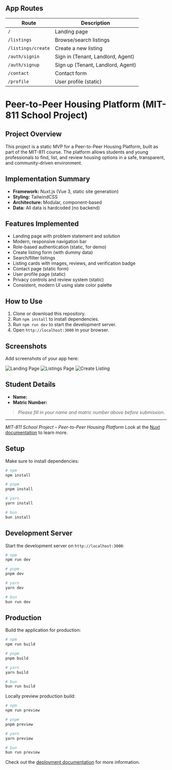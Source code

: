 ## App Routes

| Route                | Description                       |
|----------------------|-----------------------------------|
| `/`                  | Landing page                      |
| `/listings`          | Browse/search listings            |
| `/listings/create`   | Create a new listing              |
| `/auth/signin`       | Sign in (Tenant, Landlord, Agent) |
| `/auth/signup`       | Sign up (Tenant, Landlord, Agent) |
| `/contact`           | Contact form                      |
| `/profile`           | User profile (static)             |

# Peer-to-Peer Housing Platform (MIT-811 School Project)

## Project Overview
This project is a static MVP for a Peer-to-Peer Housing Platform, built as part of the MIT-811 course. The platform allows students and young professionals to find, list, and review housing options in a safe, transparent, and community-driven environment.

## Implementation Summary
- **Framework:** Nuxt.js (Vue 3, static site generation)
- **Styling:** TailwindCSS
- **Architecture:** Modular, component-based
- **Data:** All data is hardcoded (no backend)

## Features Implemented
- Landing page with problem statement and solution
- Modern, responsive navigation bar
- Role-based authentication (static, for demo)
- Create listing form (with dummy data)
- Search/filter listings
- Listing cards with images, reviews, and verification badge
- Contact page (static form)
- User profile page (static)
- Privacy controls and review system (static)
- Consistent, modern UI using slate color palette

## How to Use
1. Clone or download this repository.
2. Run `npm install` to install dependencies.
3. Run `npm run dev` to start the development server.
4. Open `http://localhost:3000` in your browser.

## Screenshots
Add screenshots of your app here:

![Landing Page](screenshots/landing.png)
![Listings Page](screenshots/listings.png)
![Create Listing](screenshots/create-listing.png)

## Student Details
- **Name:**
- **Matric Number:**

> _Please fill in your name and matric number above before submission._

---
_MIT-811 School Project – Peer-to-Peer Housing Platform_
Look at the [Nuxt documentation](https://nuxt.com/docs/getting-started/introduction) to learn more.

## Setup

Make sure to install dependencies:

```bash
# npm
npm install

# pnpm
pnpm install

# yarn
yarn install

# bun
bun install
```

## Development Server

Start the development server on `http://localhost:3000`:

```bash
# npm
npm run dev

# pnpm
pnpm dev

# yarn
yarn dev

# bun
bun run dev
```

## Production

Build the application for production:

```bash
# npm
npm run build

# pnpm
pnpm build

# yarn
yarn build

# bun
bun run build
```

Locally preview production build:

```bash
# npm
npm run preview

# pnpm
pnpm preview

# yarn
yarn preview

# bun
bun run preview
```

Check out the [deployment documentation](https://nuxt.com/docs/getting-started/deployment) for more information.
